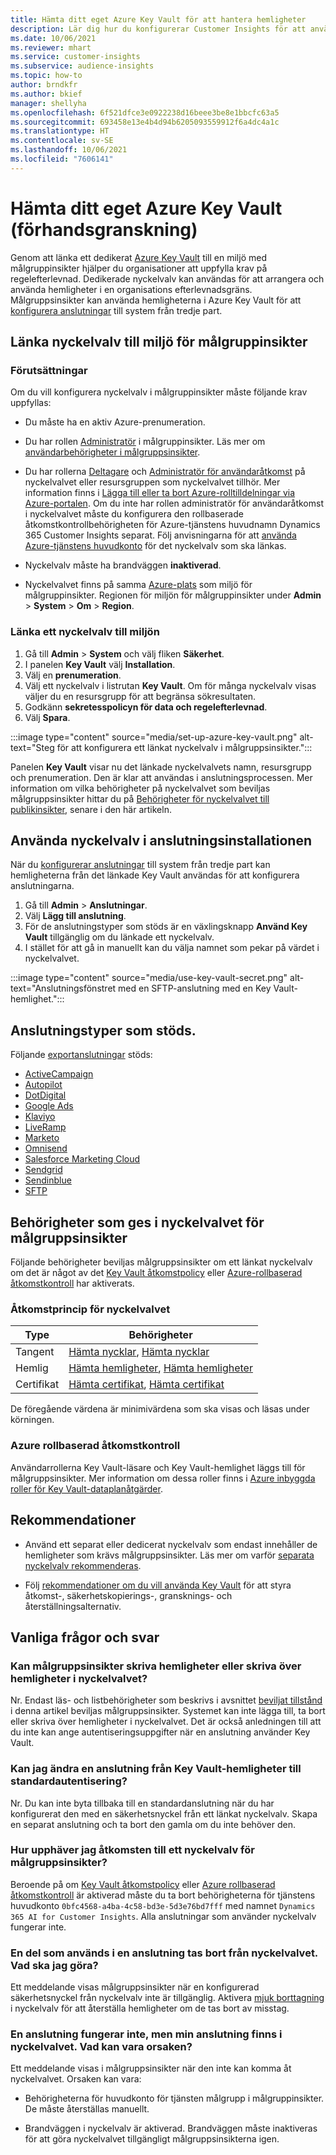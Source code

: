 ```yaml
---
title: Hämta ditt eget Azure Key Vault för att hantera hemligheter
description: Lär dig hur du konfigurerar Customer Insights för att använda ditt eget Azure Key Vault.
ms.date: 10/06/2021
ms.reviewer: mhart
ms.service: customer-insights
ms.subservice: audience-insights
ms.topic: how-to
author: brndkfr
ms.author: bkief
manager: shellyha
ms.openlocfilehash: 6f521dfce3e0922238d16beee3be8e1bbcfc63a5
ms.sourcegitcommit: 693458e13e4b4d94b6205093559912f6a4dc4a1c
ms.translationtype: HT
ms.contentlocale: sv-SE
ms.lasthandoff: 10/06/2021
ms.locfileid: "7606141"
---
```

# <a name="bring-your-own-azure-key-vault-preview"></a>Hämta ditt eget Azure Key Vault (förhandsgranskning)

Genom att länka ett dedikerat [Azure Key Vault](/azure/key-vault/general/basic-concepts) till en miljö med målgruppinsikter hjälper du organisationer att uppfylla krav på regelefterlevnad.
Dedikerade nyckelvalv kan användas för att arrangera och använda hemligheter i en organisations efterlevnadsgräns. Målgruppsinsikter kan använda hemligheterna i Azure Key Vault för att [konfigurera anslutningar](connections.md) till system från tredje part.

## <a name="link-the-key-vault-to-the-audience-insights-environment"></a>Länka nyckelvalv till miljö för målgruppinsikter

### <a name="prerequisites"></a>Förutsättningar

Om du vill konfigurera nyckelvalv i målgruppinsikter måste följande krav uppfyllas:

- Du måste ha en aktiv Azure-prenumeration.

- Du har rollen [Administratör](permissions.md#administrator) i målgruppinsikter. Läs mer om [användarbehörigheter i målgruppsinsikter](permissions.md#assign-roles-and-permissions).

- Du har rollerna [Deltagare](/azure/role-based-access-control/built-in-roles#contributor) och [Administratör för användaråtkomst](/azure/role-based-access-control/built-in-roles#user-access-administrator) på nyckelvalvet eller resursgruppen som nyckelvalvet tillhör. Mer information finns i [Lägga till eller ta bort Azure-rolltilldelningar via Azure-portalen](/azure/role-based-access-control/role-assignments-portal). Om du inte har rollen administratör för användaråtkomst i nyckelvalvet måste du konfigurera den rollbaserade åtkomstkontrollbehörigheten för Azure-tjänstens huvudnamn Dynamics 365 Customer Insights separat. Följ anvisningarna för att [använda Azure-tjänstens huvudkonto](connect-service-principal.md) för det nyckelvalv som ska länkas.

- Nyckelvalv måste ha brandväggen **inaktiverad**.

- Nyckelvalvet finns på samma [Azure-plats](https://azure.microsoft.com/global-infrastructure/geographies/#overview) som miljö för målgruppinsikter. Regionen för miljön för målgruppinsikter under **Admin** > **System** > **Om** > **Region**.

### <a name="link-a-key-vault-to-the-environment"></a>Länka ett nyckelvalv till miljön

1. Gå till **Admin** > **System** och välj fliken **Säkerhet**.
1. I panelen **Key Vault** välj **Installation**.
1. Välj en **prenumeration**.
1. Välj ett nyckelvalv i listrutan **Key Vault**. Om för många nyckelvalv visas väljer du en resursgrupp för att begränsa sökresultaten.
1. Godkänn **sekretesspolicyn för data och regelefterlevnad**.
1. Välj **Spara**.

:::image type="content" source="media/set-up-azure-key-vault.png" alt-text="Steg för att konfigurera ett länkat nyckelvalv i målgruppsinsikter.":::

Panelen **Key Vault** visar nu det länkade nyckelvalvets namn, resursgrupp och prenumeration. Den är klar att användas i anslutningsprocessen.
Mer information om vilka behörigheter på nyckelvalvet som beviljas målgruppsinsikter hittar du på [Behörigheter för nyckelvalvet till publikinsikter](#permissions-granted-on-the-key-vault-to-audience-insights), senare i den här artikeln.

## <a name="use-the-key-vault-in-the-connection-setup"></a>Använda nyckelvalv i anslutningsinstallationen

När du [konfigurerar anslutningar](connections.md) till system från tredje part kan hemligheterna från det länkade Key Vault användas för att konfigurera anslutningarna.

1. Gå till **Admin** > **Anslutningar**.
1. Välj **Lägg till anslutning**.
1. För de anslutningstyper som stöds är en växlingsknapp **Använd Key Vault** tillgänglig om du länkade ett nyckelvalv.
1. I stället för att gå in manuellt kan du välja namnet som pekar på värdet i nyckelvalvet.

:::image type="content" source="media/use-key-vault-secret.png" alt-text="Anslutningsfönstret med en SFTP-anslutning med en Key Vault-hemlighet.":::

## <a name="supported-connection-types"></a>Anslutningstyper som stöds.

Följande [exportanslutningar](export-destinations.md) stöds:

* [ActiveCampaign](export-active-campaign.md)
* [Autopilot](export-autopilot.md)
* [DotDigital](export-dotdigital.md)
* [Google Ads](export-google-ads.md)
* [Klaviyo](export-klaviyo.md)
* [LiveRamp](export-liveramp.md)
* [Marketo](export-marketo.md)
* [Omnisend](export-omnisend.md)
* [Salesforce Marketing Cloud](export-salesforce.md)
* [Sendgrid](export-sendgrid.md)
* [Sendinblue](export-sendinblue.md)
* [SFTP](export-sftp.md)

## <a name="permissions-granted-on-the-key-vault-to-audience-insights"></a>Behörigheter som ges i nyckelvalvet för målgruppsinsikter

Följande behörigheter beviljas målgruppsinsikter om ett länkat nyckelvalv om det är något av det [Key Vault åtkomstpolicy](/azure/key-vault/general/assign-access-policy?tabs=azure-portal) eller [Azure-rollbaserad åtkomstkontroll](/azure/key-vault/general/rbac-guide?tabs=azure-cli) har aktiverats.

### <a name="key-vault-access-policy"></a>Åtkomstprincip för nyckelvalvet

| Type        | Behörigheter          |
| ----------- | -------------------- |
| Tangent         | [Hämta nycklar](/rest/api/keyvault/get-keys), [Hämta nycklar](/rest/api/keyvault/get-key)                                 |
| Hemlig      | [Hämta hemligheter](/rest/api/keyvault/get-secrets), [Hämta hemligheter](/rest/api/keyvault/get-secret)                     |
| Certifikat | [Hämta certifikat](/rest/api/keyvault/get-certificates), [Hämta certifikat](/rest/api/keyvault/get-certificate) |

De föregående värdena är minimivärdena som ska visas och läsas under körningen.

### <a name="azure-role-based-access-control"></a>Azure rollbaserad åtkomstkontroll

Användarrollerna Key Vault-läsare och Key Vault-hemlighet läggs till för målgruppsinsikter. Mer information om dessa roller finns i [Azure inbyggda roller för Key Vault-dataplanåtgärder](/azure/key-vault/general/rbac-guide?tabs=azure-cli).

## <a name="recommendations"></a>Rekommendationer

- Använd ett separat eller dedicerat nyckelvalv som endast innehåller de hemligheter som krävs målgruppsinsikter. Läs mer om varför [separata nyckelvalv rekommenderas](/azure/key-vault/general/best-practices#why-we-recommend-separate-key-vaults).

- Följ [rekommendationer om du vill använda Key Vault](/azure/key-vault/general/best-practices#turn-on-logging) för att styra åtkomst-, säkerhetskopierings-, gransknings- och återställningsalternativ.

## <a name="frequently-asked-questions"></a>Vanliga frågor och svar

### <a name="can-audience-insights-write-secrets-or-overwrite-secrets-into-the-key-vault"></a>Kan målgruppsinsikter skriva hemligheter eller skriva över hemligheter i nyckelvalvet?

Nr. Endast läs- och listbehörigheter som beskrivs i avsnittet [beviljat tillstånd](#permissions-granted-on-the-key-vault-to-audience-insights) i denna artikel beviljas målgruppsinsikter. Systemet kan inte lägga till, ta bort eller skriva över hemligheter i nyckelvalvet. Det är också anledningen till att du inte kan ange autentiseringsuppgifter när en anslutning använder Key Vault.

### <a name="can-i-change-a-connection-from-using-key-vault-secrets-to-default-authentication"></a>Kan jag ändra en anslutning från Key Vault-hemligheter till standardautentisering?

Nr. Du kan inte byta tillbaka till en standardanslutning när du har konfigurerat den med en säkerhetsnyckel från ett länkat nyckelvalv. Skapa en separat anslutning och ta bort den gamla om du inte behöver den.

### <a name="how-can-i-revoke-access-to-a-key-vault-for-audience-insights"></a>Hur upphäver jag åtkomsten till ett nyckelvalv för målgruppsinsikter?

Beroende på om [Key Vault åtkomstpolicy](/azure/key-vault/general/assign-access-policy?tabs=azure-portal) eller [Azure rollbaserad åtkomstkontroll](/azure/key-vault/general/rbac-guide?tabs=azure-cli) är aktiverad måste du ta bort behörigheterna för tjänstens huvudkonto `0bfc4568-a4ba-4c58-bd3e-5d3e76bd7fff` med namnet `Dynamics 365 AI for Customer Insights`. Alla anslutningar som använder nyckelvalv fungerar inte.

### <a name="a-secret-thats-used-in-a-connection-got-removed-from-the-key-vault-what-can-i-do"></a>En del som används i en anslutning tas bort från nyckelvalvet. Vad ska jag göra?

Ett meddelande visas målgruppsinsikter när en konfigurerad säkerhetsnyckel från nyckelvalv inte är tillgänglig. Aktivera [mjuk borttagning](/azure/key-vault/general/soft-delete-overview) i nyckelvalv för att återställa hemligheter om de tas bort av misstag.

### <a name="a-connection-doesnt-work-but-my-secret-is-in-the-key-vault-what-might-be-the-cause"></a>En anslutning fungerar inte, men min anslutning finns i nyckelvalvet. Vad kan vara orsaken?

Ett meddelande visas i målgruppsinsikter när den inte kan komma åt nyckelvalvet. Orsaken kan vara:

- Behörigheterna för huvudkonto för tjänsten målgrupp i målgruppinsikter. De måste återställas manuellt.

- Brandväggen i nyckelvalv är aktiverad. Brandväggen måste inaktiveras för att göra nyckelvalvet tillgängligt målgruppsinsikterna igen.

